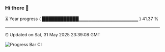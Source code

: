 ### Hi there 👋

⏳ Year progress { ████████████▁▁▁▁▁▁▁▁▁▁▁▁▁▁▁▁▁▁ } 41.37 %

---

⏰ Updated on Sat, 31 May 2025 23:39:08 GMT

![Progress Bar CI](https://github.com/IshwaranRudhara/GIT-ACTION/workflows/Progress%20Bar%20CI/badge.svg)

